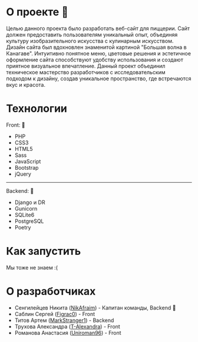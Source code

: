 # О проекте :pizza:
Целью данного проекта было разработать веб-сайт для пиццерии. Сайт должен предоставить пользователям уникальный опыт, объединяя культуру изобразительного искусства с кулинарным искусством.  
Дизайн сайта был вдохновлен знаменитой картиной "Большая волна в Канагаве". Интуитивно понятное меню, цветовые решения и эстетичное оформление сайта способствуют удобству использования и создают приятное визуальное впечатление.
Данный проект объединил техническое мастерство разработчиков с исследовательским подходом к дизайну, создав уникальное пространство, где встречаются вкус и красота.
# Технологии
Front: :art:
* PHP
* CSS3
* HTML5
* Sass
* JavaScript
* Bootstrap
* jQuery
---
Backend: :wrench:
* Django и DR
* Gunicorn
* SQLite6
* PostgreSQL
* Poetry
# Как запустить
Мы тоже не знаем :(
# О разработчиках  
* Сенгилейцев Никита ([NikAfraim](https://github.com/NikAfraim)) - Капитан команды, Backend :crown:
* Саблин Сергей ([Figrac0](https://github.com/Figrac0)) - Front
* Титов Артем ([MarkStranger1](https://github.com/MarkStranger1)) - Backend
* Трухова Александра ([T-Alexandra](https://github.com/T-Alexandra)) - Front
* Романова Анастасия ([Uniroman96](https://github.com/Uniroman96)) - Front
